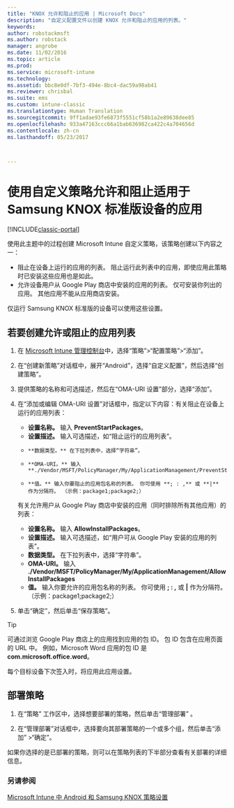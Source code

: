 ```yaml
---
title: "KNOX 允许和阻止的应用 | Microsoft Docs"
description: "自定义配置文件以创建 KNOX 允许和阻止的应用的列表。"
keywords: 
author: robstackmsft
ms.author: robstack
manager: angrobe
ms.date: 11/02/2016
ms.topic: article
ms.prod: 
ms.service: microsoft-intune
ms.technology: 
ms.assetid: bbc8e0df-7bf3-494e-8bc4-dac59a98ab41
ms.reviewer: chrisbal
ms.suite: ems
ms.custom: intune-classic
ms.translationtype: Human Translation
ms.sourcegitcommit: 9ff1adae93fe6873f5551cf58b1a2e89638dee85
ms.openlocfilehash: 933a47163ccc66a1bab636982ca422c4a704656d
ms.contentlocale: zh-cn
ms.lasthandoff: 05/23/2017



---
```

# <a name="use-custom-policies-to-allow-and-block-apps-for-samsung-knox-standard-devices"></a>使用自定义策略允许和阻止适用于 Samsung KNOX 标准版设备的应用

[!INCLUDE[classic-portal](../includes/classic-portal.md)]

使用此主题中的过程创建 Microsoft Intune 自定义策略，该策略创建以下内容之一：

- 阻止在设备上运行的应用的列表。 阻止运行此列表中的应用，即使应用此策略时已安装这些应用也是如此。
- 允许设备用户从 Google Play 商店中安装的应用的列表。 仅可安装你列出的应用。 其他应用不能从应用商店安装。

仅运行 Samsung KNOX 标准版的设备可以使用这些设置。

## <a name="to-create-an-allowed-or-blocked-app-list"></a>若要创建允许或阻止的应用列表

1. 在 [Microsoft Intune 管理控制台](https://manage.microsoft.com/)中，选择“策略”&gt;“配置策略”&gt;“添加”。
2. 在“创建新策略”对话框中，展开“Android”，选择“自定义配置”，然后选择“创建策略”。
3. 提供策略的名称和可选描述，然后在“OMA-URI 设置”部分，选择“添加”。
4. 在“添加或编辑 OMA-URI 设置”对话框中，指定以下内容：有关阻止在设备上运行的应用列表：
    
    - **设置名称。** 输入 **PreventStartPackages**。
    - **设置描述。** 输入可选描述，如“阻止运行的应用列表”。
    -     **数据类型。** 在下拉列表中，选择“字符串”。
    -     **OMA-URI。** 输入 **./Vendor/MSFT/PolicyManager/My/ApplicationManagement/PreventStartPackages**
    -     **值。** 输入你要阻止的应用包名称的列表。 你可使用 **; : ,** 或 **|** 作为分隔符。 （示例：package1;package2;）

    有关允许用户从 Google Play 商店中安装的应用（同时排除所有其他应用）的列表：

    - **设置名称。** 输入 **AllowInstallPackages**。
    - **设置描述。** 输入可选描述，如“用户可从 Google Play 安装的应用的列表”。
    - **数据类型。** 在下拉列表中，选择“字符串”。
    - **OMA-URI。** 输入 **./Vendor/MSFT/PolicyManager/My/ApplicationManagement/AllowInstallPackages**
    - **值。** 输入你要允许的应用包名称的列表。 你可使用 **; : ,** 或 **|** 作为分隔符。 （示例：package1;package2;）

4. 单击“确定”，然后单击“保存策略”。 

>[!TIP]
> 可通过浏览 Google Play 商店上的应用找到应用的包 ID。 包 ID 包含在应用页面的 URL 中。 例如，Microsoft Word 应用的包 ID 是 **com.microsoft.office.word**。

每个目标设备下次签入时，将应用此应用设置。


## <a name="deploy-the-policy"></a>部署策略

1.  在“策略”  工作区中，选择想要部署的策略，然后单击“管理部署” 。

2.  在“管理部署”对话框中，选择要向其部署策略的一个或多个组，然后单击“添加” &gt;“确定”。

 
如果你选择的是已部署的策略，则可以在策略列表的下半部分查看有关部署的详细信息。

### <a name="see-also"></a>另请参阅
[Microsoft Intune 中 Android 和 Samsung KNOX 策略设置](android-policy-settings-in-microsoft-intune.md)

